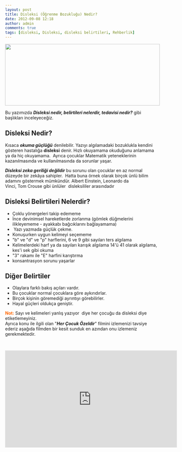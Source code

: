 ```yaml
---
layout: post
title: Disleksi (Öğrenme Bozukluğu) Nedir?
date: 2012-09-08 12:18
author: admin
comments: true
tags: [disleksi, Disleksi, disleksi belirtileri, Rehberlik]
---
```

<img class="alignnone size-full wp-image-7412" title="disleksi_" src="http://egitimvaktim.com/dosyalar/2012/09/disleksi_.jpg" alt="" width="100%" height="200" />

Bu yazımızda <em><strong>Disleksi nedir, belirtileri nelerdir, tedavisi nedir?</strong></em> gibi başlıkları inceleyeceğiz.
<h2>Disleksi Nedir?</h2>
Kısaca <em><strong>okuma güçlüğü</strong></em> denilebilir. Yazıyı algılamadaki bozuklukla kendini gösteren hastalığa <strong>disleksi</strong> denir. Hızlı okuyamama okuduğunu anlamama ya da hiç okuyamama.  Ayrıca çocuklar Matematik yeteneklerinin kazanılmasında ve kullanılmasında da sorunlar yaşar.

<em><strong>Disleksi zeka geriliği değildir</strong></em> bu sorunu olan çocuklar en az normal düzeyde bir zekâya sahipler.  Hatta buna örnek olarak birçok ünlü bilim adamını göstermek mümkündür. Albert Einstein, Leonardo da Vinci, Tom Crouse gibi ünlüler  disleksililer arasındadır
<h2>Disleksi Belirtileri Nelerdir?</h2>
<ul>
	<li>Çoklu yönergeleri takip edememe</li>
	<li>İnce devinimsel hareketlerde zorlanma (gömlek düğmelerini ilikleyememe - ayakkabı bağcıklarını bağlayamama)</li>
	<li> Yazı yazmada güçlük çekme.</li>
	<li>Konuşurken uygun kelimeyi seçememe</li>
	<li>"b" ve "d" ve "p" harflerini, 6 ve 9 gibi sayıları ters algılama</li>
	<li>Kelimelerdeki harf ya da sayıları karışık algılama 14'ü 41 olarak algılama, kes'i sek gibi okuma</li>
	<li>"3" rakamı ile "E" harfini karıştırma</li>
	<li>konsantrasyon sorunu yaşarlar</li>
</ul>
<h2>Diğer Belirtiler</h2>
<ul>
	<li>Olaylara farklı bakış açıları vardır.</li>
	<li>Bu çocuklar normal çocuklara göre aykırıdırlar.</li>
	<li>Birçok kişinin göremediği ayrıntıyı görebilirler.</li>
	<li>Hayal güçleri oldukça geniştir.</li>
</ul>
<div><span style="color: #ff6600;"><strong>Not:</strong> </span>Sayı ve kelimeleri yanlış yazıyor  diye her çocuğu da disleksi diye etiketlemeyiniz.</div>
Ayrıca konu ile ilgili olan "<em><strong>Her Çocuk Özeldir</strong></em>" filmini izlemenizi tavsiye ederiz aşağıda filmden bir kesit sunduk en azından onu izlemeniz gerekmektedir.

&nbsp;

<iframe src="http://www.youtube.com/embed/He4n2TvP3bA" frameborder="0" width="560" height="315"></iframe>

